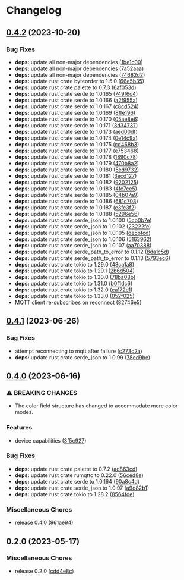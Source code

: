# Changelog

## [0.4.2](https://github.com/FruitieX/lifx-mqtt/compare/v0.4.1...v0.4.2) (2023-10-20)


### Bug Fixes

* **deps:** update all non-major dependencies ([1be1c00](https://github.com/FruitieX/lifx-mqtt/commit/1be1c008cebc4ea893e0c972b5135894945f86c4))
* **deps:** update all non-major dependencies ([7a52aaa](https://github.com/FruitieX/lifx-mqtt/commit/7a52aaa861f898d29dbef99a6068fb50775b2180))
* **deps:** update all non-major dependencies ([74682d2](https://github.com/FruitieX/lifx-mqtt/commit/74682d2a3cb0f34172269c30e86f51df09c4eb1b))
* **deps:** update rust crate byteorder to 1.5.0 ([66e5b35](https://github.com/FruitieX/lifx-mqtt/commit/66e5b358869e23e56d4934ec8d8ecd8ad3d2692d))
* **deps:** update rust crate palette to 0.7.3 ([6af053d](https://github.com/FruitieX/lifx-mqtt/commit/6af053d358a15468b8da7195e0376d676f603aa1))
* **deps:** update rust crate serde to 1.0.165 ([749f6c4](https://github.com/FruitieX/lifx-mqtt/commit/749f6c4924a527e8d131fb82efa9418e24811564))
* **deps:** update rust crate serde to 1.0.166 ([a2f955a](https://github.com/FruitieX/lifx-mqtt/commit/a2f955a907ef8c56ea1fed963946cbd0fb27f375))
* **deps:** update rust crate serde to 1.0.167 ([c8cd524](https://github.com/FruitieX/lifx-mqtt/commit/c8cd524ef853f32da7a9b39887c300b774c8ac54))
* **deps:** update rust crate serde to 1.0.169 ([8ffe196](https://github.com/FruitieX/lifx-mqtt/commit/8ffe1964ba444aff3164191a81c8411e2a3a542e))
* **deps:** update rust crate serde to 1.0.170 ([05ae8e6](https://github.com/FruitieX/lifx-mqtt/commit/05ae8e6808e8d873de0c54b9dc37e43e8db07f97))
* **deps:** update rust crate serde to 1.0.171 ([3d34737](https://github.com/FruitieX/lifx-mqtt/commit/3d34737702acfde1ae1b077c0493f3838529fce6))
* **deps:** update rust crate serde to 1.0.173 ([aed00df](https://github.com/FruitieX/lifx-mqtt/commit/aed00df9c189c74643c5584abc5a33d5a0adf791))
* **deps:** update rust crate serde to 1.0.174 ([0e14c9a](https://github.com/FruitieX/lifx-mqtt/commit/0e14c9ae5f055857304d47b6ba38d1bc73f89595))
* **deps:** update rust crate serde to 1.0.175 ([cd468b3](https://github.com/FruitieX/lifx-mqtt/commit/cd468b3a5f01983b7169c230b190a6aeb091b89f))
* **deps:** update rust crate serde to 1.0.177 ([e753468](https://github.com/FruitieX/lifx-mqtt/commit/e75346894e785fabfc098f3bc5880ba5fc9f1243))
* **deps:** update rust crate serde to 1.0.178 ([1890c78](https://github.com/FruitieX/lifx-mqtt/commit/1890c78e42bbd59068e5da8552129eee5cbefbd3))
* **deps:** update rust crate serde to 1.0.179 ([470b8a2](https://github.com/FruitieX/lifx-mqtt/commit/470b8a2c665baaac41a6ddc7e50c094b04d42d5d))
* **deps:** update rust crate serde to 1.0.180 ([5ed9732](https://github.com/FruitieX/lifx-mqtt/commit/5ed9732520c0f48e562db5df960a66933b6e6815))
* **deps:** update rust crate serde to 1.0.181 ([3ecd127](https://github.com/FruitieX/lifx-mqtt/commit/3ecd127e6ba1b72341d4d8a52a5b35909c3f6989))
* **deps:** update rust crate serde to 1.0.182 ([9202125](https://github.com/FruitieX/lifx-mqtt/commit/9202125b1d70758ece881134d29e37b5e7cc5c64))
* **deps:** update rust crate serde to 1.0.183 ([4fc7ce5](https://github.com/FruitieX/lifx-mqtt/commit/4fc7ce5f8d440f9e8231b18fa8905ec903ee341d))
* **deps:** update rust crate serde to 1.0.185 ([04b07a9](https://github.com/FruitieX/lifx-mqtt/commit/04b07a9b0b2caa6792fcb19ccc83d8362140e07c))
* **deps:** update rust crate serde to 1.0.186 ([681c703](https://github.com/FruitieX/lifx-mqtt/commit/681c703de7274eed18fb4ed381076882b27f1482))
* **deps:** update rust crate serde to 1.0.187 ([e3fc3f2](https://github.com/FruitieX/lifx-mqtt/commit/e3fc3f2bcacca1d80bfe0034fb9fbb545c2d160f))
* **deps:** update rust crate serde to 1.0.188 ([5296e56](https://github.com/FruitieX/lifx-mqtt/commit/5296e56520ea8ef4fdd4819e2e3ff61e3bf6d4df))
* **deps:** update rust crate serde_json to 1.0.100 ([5cb0b7e](https://github.com/FruitieX/lifx-mqtt/commit/5cb0b7ea06bd57d7de12c5fc5c841dc8b9d0ef77))
* **deps:** update rust crate serde_json to 1.0.102 ([23222fe](https://github.com/FruitieX/lifx-mqtt/commit/23222fe940aa94848ab84d200f926bcb7f6f9706))
* **deps:** update rust crate serde_json to 1.0.105 ([de5bfcd](https://github.com/FruitieX/lifx-mqtt/commit/de5bfcd18c8c3c5e21438d5f33da5c3b1ff70427))
* **deps:** update rust crate serde_json to 1.0.106 ([5163962](https://github.com/FruitieX/lifx-mqtt/commit/5163962aafdd264d86455bd022f81ef3afd3269c))
* **deps:** update rust crate serde_json to 1.0.107 ([aa70388](https://github.com/FruitieX/lifx-mqtt/commit/aa7038817b9968f7329f9f39c25a5e9af4a55a99))
* **deps:** update rust crate serde_path_to_error to 0.1.12 ([8da1c5d](https://github.com/FruitieX/lifx-mqtt/commit/8da1c5da1b027338f48b3d955717cf24c16f8c53))
* **deps:** update rust crate serde_path_to_error to 0.1.13 ([5793ec6](https://github.com/FruitieX/lifx-mqtt/commit/5793ec60f61dac84f0fb4d30ca998e2aaf05091e))
* **deps:** update rust crate tokio to 1.29.0 ([48ca1a8](https://github.com/FruitieX/lifx-mqtt/commit/48ca1a86e1d2dc17647c0f2afd5e2dfae1f58bea))
* **deps:** update rust crate tokio to 1.29.1 ([2b6d504](https://github.com/FruitieX/lifx-mqtt/commit/2b6d504ba12670c1bd320715aabc7cf311e19e32))
* **deps:** update rust crate tokio to 1.30.0 ([78ba08b](https://github.com/FruitieX/lifx-mqtt/commit/78ba08b98b9415f5dc158f4959b47f1220568c11))
* **deps:** update rust crate tokio to 1.31.0 ([b0f1dc6](https://github.com/FruitieX/lifx-mqtt/commit/b0f1dc646c08bc6ef88ddb05b4f2a259537ba531))
* **deps:** update rust crate tokio to 1.32.0 ([ea172e1](https://github.com/FruitieX/lifx-mqtt/commit/ea172e16e1e81c82ef5c23b270df601fd362c2c5))
* **deps:** update rust crate tokio to 1.33.0 ([052f025](https://github.com/FruitieX/lifx-mqtt/commit/052f0258a6d5b63f7a886b0ebc017463288c25ad))
* MQTT client re-subscribes on reconnect ([82746e5](https://github.com/FruitieX/lifx-mqtt/commit/82746e55534c2db63f79d429cf09dacad9b1c490))

## [0.4.1](https://github.com/FruitieX/lifx-mqtt/compare/v0.4.0...v0.4.1) (2023-06-26)


### Bug Fixes

* attempt reconnecting to mqtt after failure ([c273c2a](https://github.com/FruitieX/lifx-mqtt/commit/c273c2a27c7bf58cafefa16ee7ab92c6f46829d9))
* **deps:** update rust crate serde_json to 1.0.99 ([78ed9be](https://github.com/FruitieX/lifx-mqtt/commit/78ed9bec86c0173bf31602773e6b4e4405f6e759))

## [0.4.0](https://github.com/FruitieX/lifx-mqtt/compare/v0.2.0...v0.4.0) (2023-06-16)


### ⚠ BREAKING CHANGES

* The color field structure has changed to accommodate more color modes.

### Features

* device capabilities ([3f5c927](https://github.com/FruitieX/lifx-mqtt/commit/3f5c927afd7261d99fed3c94abaf229e4c669323))


### Bug Fixes

* **deps:** update rust crate palette to 0.7.2 ([ad863cd](https://github.com/FruitieX/lifx-mqtt/commit/ad863cd2a83ced20b8947f46e5e19bd9104e8bc8))
* **deps:** update rust crate rumqttc to 0.22.0 ([56ced8e](https://github.com/FruitieX/lifx-mqtt/commit/56ced8e3f99d010d3a5920b6b27cab6253a08f8a))
* **deps:** update rust crate serde to 1.0.164 ([90a8c4d](https://github.com/FruitieX/lifx-mqtt/commit/90a8c4d3868ba4ea1925564becb941aa100726bb))
* **deps:** update rust crate serde_json to 1.0.97 ([a9d82b1](https://github.com/FruitieX/lifx-mqtt/commit/a9d82b1300a7d5efbf80f2da07f3fa1b5b166d2d))
* **deps:** update rust crate tokio to 1.28.2 ([8564fde](https://github.com/FruitieX/lifx-mqtt/commit/8564fde811bdddc882e1d301f22f324b063d13a7))


### Miscellaneous Chores

* release 0.4.0 ([961ae94](https://github.com/FruitieX/lifx-mqtt/commit/961ae94c28dde060b7493099239484d79db2f58b))

## 0.2.0 (2023-05-17)


### Miscellaneous Chores

* release 0.2.0 ([cdd4e8c](https://github.com/FruitieX/lifx-mqtt/commit/cdd4e8cea58046da903fbec79ce155b557b808f3))
